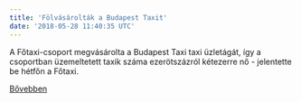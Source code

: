 ```yaml
---
title: 'Fölvásárolták a Budapest Taxit'
date: '2018-05-28 11:40:35 UTC'
---
```


A Főtaxi-csoport megvásárolta a Budapest Taxi taxi üzletágát, így a csoportban üzemeltetett taxik száma ezerötszázról kétezerre nő - jelentette be hétfőn a Főtaxi.


[Bővebben](https://ift.tt/2LDt912)
